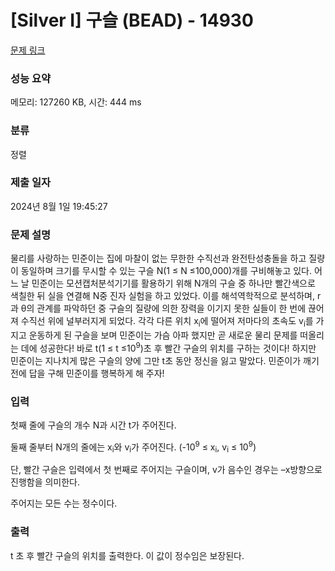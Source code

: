 # [Silver I] 구슬 (BEAD) - 14930 

[문제 링크](https://www.acmicpc.net/problem/14930) 

### 성능 요약

메모리: 127260 KB, 시간: 444 ms

### 분류

정렬

### 제출 일자

2024년 8월 1일 19:45:27

### 문제 설명

<p>물리를 사랑하는 민준이는 집에 마찰이 없는 무한한 수직선과 완전탄성충돌을 하고 질량이 동일하며 크기를 무시할 수 있는 구슬 N(1 ≤ N ≤100,000)개를 구비해놓고 있다. 어느 날 민준이는 모션캡처분석기기를 활용하기 위해 N개의 구슬 중 하나만 빨간색으로 색칠한 뒤 실을 연결해 N중 진자 실험을 하고 있었다. 이를 해석역학적으로 분석하며, r과 θ의 관계를 파악하던 중 구슬의 질량에 의한 장력을 이기지 못한 실들이 한 번에 끊어져 수직선 위에 널부러지게 되었다. 각각 다른 위치 x<sub>i</sub>에 떨어져 저마다의 초속도 v<sub>i</sub>를 가지고 운동하게 된 구슬을 보며 민준이는 가슴 아파 했지만 곧 새로운 물리 문제를 떠올리는 데에 성공한다! 바로 t(1 ≤ t ≤10<sup>9</sup>)초 후 빨간 구슬의 위치를 구하는 것이다! 하지만 민준이는 지나치게 많은 구슬의 양에 그만 t초 동안 정신을 잃고 말았다. 민준이가 깨기 전에 답을 구해 민준이를 행복하게 해 주자!</p>

### 입력 

 <p>첫째 줄에 구슬의 개수 N과 시간 t가 주어진다.</p>

<p>둘째 줄부터 N개의 줄에는 x<sub>i</sub>와 v<sub>i</sub>가 주어진다. (-10<sup>9</sup> ≤ x<sub>i</sub>, v<sub>i</sub> ≤ 10<sup>9</sup>)</p>

<p>단, 빨간 구슬은 입력에서 첫 번째로 주어지는 구슬이며, v가 음수인 경우는 –x방향으로 진행함을 의미한다.</p>

<p>주어지는 모든 수는 정수이다.</p>

### 출력 

 <p>t 초 후 빨간 구슬의 위치를 출력한다. 이 값이 정수임은 보장된다.</p>

